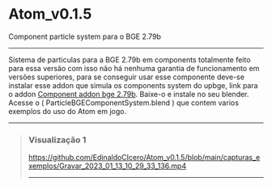 # Atom_v0.1.5
Component particle system para o BGE 2.79b 

- ------ 
Sistema de particulas para a BGE 2.79b em components totalmente feito para essa versão com isso não há nenhuma garantia de funcionamento em versões superiores, para se conseguir usar esse componente deve-se instalar esse addon que simula os components system do upbge, link para o addon [Component addon bge 2.79b]( https://github.com/EdinaldoCIcero/BGE_2.79B_Python_Component_System.git). Baixe-o e instale no seu blender.
Acesse o ( ParticleBGEComponentSystem.blend ) que contem varios exemplos do uso do Atom em jogo.

------
 
 
 > ### Visualização 1
 > https://github.com/EdinaldoCIcero/Atom_v0.1.5/blob/main/capturas_exemplos/Gravar_2023_01_13_10_29_33_136.mp4
 > - -----

